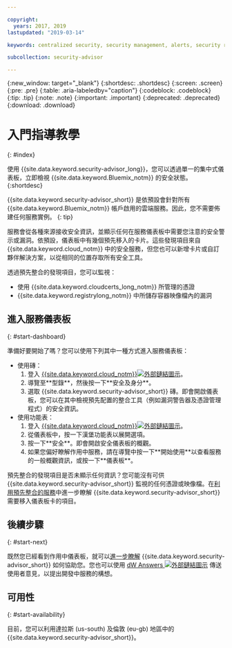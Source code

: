 ```yaml
---

copyright:
  years: 2017, 2019
lastupdated: "2019-03-14"

keywords: centralized security, security management, alerts, security risk, insights, threat detection

subcollection: security-advisor

---
```


{:new_window: target="_blank"}
{:shortdesc: .shortdesc}
{:screen: .screen}
{:pre: .pre}
{:table: .aria-labeledby="caption"}
{:codeblock: .codeblock}
{:tip: .tip}
{:note: .note}
{:important: .important}
{:deprecated: .deprecated}
{:download: .download}


# 入門指導教學
{: #index}

使用 {{site.data.keyword.security-advisor_long}}，您可以透過單一的集中式儀表板，立即檢視 {{site.data.keyword.Bluemix_notm}} 的安全狀態。
{:shortdesc}

{{site.data.keyword.security-advisor_short}} 是依預設會針對所有 {{site.data.keyword.Bluemix_notm}} 帳戶啟用的雲端服務。因此，您不需要佈建任何服務實例。
{: tip}

服務會從各種來源接收安全資訊，並顯示任何在服務儀表板中需要您注意的安全警示或漏洞。依預設，儀表板中有幾個預先移入的卡片。這些發現項目來自 {{site.data.keyword.cloud_notm}} 中的安全服務，但您也可以新增卡片或自訂夥伴解決方案，以從相同的位置存取所有安全工具。

透過預先整合的發現項目，您可以監視：

- 使用 {{site.data.keyword.cloudcerts_long_notm}} 所管理的憑證
- {{site.data.keyword.registrylong_notm}} 中所儲存容器映像檔內的漏洞



## 進入服務儀表板
{: #start-dashboard}

準備好要開始了嗎？您可以使用下列其中一種方式進入服務儀表板：

<ul>
  <li>使用磚：
    <ol>
      <li>登入 <a href="https://cloud.ibm.com" target="_blank">{{site.data.keyword.cloud_notm}}<img src="../../icons/launch-glyph.svg" alt="外部鏈結圖示"></a>。</li>
      <li>導覽至**型錄**，然後按一下**安全及身分**。</li>
      <li>選取 {{site.data.keyword.security-advisor_short}} 磚。即會開啟儀表板，您可以在其中檢視預先配置的整合工具（例如漏洞警告器及憑證管理程式）的安全資訊。</li>
    </ol>
  </li>
  <li>使用功能表：
    <ol>
      <li>登入 <a href="https://cloud.ibm.com" target="_blank">{{site.data.keyword.cloud_notm}}<img src="../../icons/launch-glyph.svg" alt="外部鏈結圖示"></a>。</li>
      <li>從儀表板中，按一下漢堡功能表以展開選項。</li>
      <li>按一下**安全**。即會開啟安全儀表板的概觀。</li>
      <li>如果您偏好瞭解作用中服務，請在導覽中按一下**開始使用**以查看服務的一般概觀資訊，或按一下**儀表板**。</li>
    </ol>
  </li>
</ul>

預先整合的發現項目是否未顯示任何資訊？您可能沒有可供 {{site.data.keyword.security-advisor_short}} 監視的任何憑證或映像檔。在[利用預先整合的服務](/docs/services/security-advisor?topic=security-advisor-setup-services)中進一步瞭解 {{site.data.keyword.security-advisor_short}} 需要移入儀表板卡的項目。


## 後續步驟
{: #start-next}

既然您已經看到作用中儀表板，就可以[進一步瞭解](/docs/services/security-advisor?topic=security-advisor-about) {{site.data.keyword.security-advisor_short}} 如何協助您。您也可以使用 <a href="https://developer.ibm.com/" target="_blank">dW Answers <img src="../../icons/launch-glyph.svg" alt="外部鏈結圖示"></a> 傳送使用者意見，以提出開發中服務的構想。


## 可用性
{: #start-availability}

目前，您可以利用達拉斯 (us-south) 及倫敦 (eu-gb) 地區中的 {{site.data.keyword.security-advisor_short}}。
